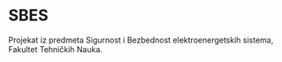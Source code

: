 # SBES
Projekat iz predmeta Sigurnost i Bezbednost elektroenergetskih sistema, Fakultet Tehničkih Nauka.
